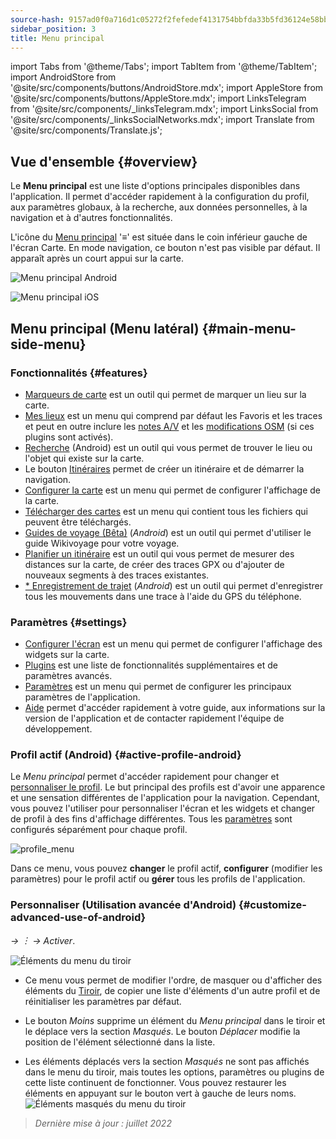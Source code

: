 ```yaml
---
source-hash: 9157ad0f0a716d1c05272f2fefedef4131754bbfda33b5fd36124e58bb0e2ce1
sidebar_position: 3
title: Menu principal
---
```

import Tabs from '@theme/Tabs';
import TabItem from '@theme/TabItem';
import AndroidStore from '@site/src/components/buttons/AndroidStore.mdx';
import AppleStore from '@site/src/components/buttons/AppleStore.mdx';
import LinksTelegram from '@site/src/components/_linksTelegram.mdx';
import LinksSocial from '@site/src/components/_linksSocialNetworks.mdx';
import Translate from '@site/src/components/Translate.js';




## Vue d'ensemble {#overview}

Le **Menu principal** est une liste d'options principales disponibles dans l'application. Il permet d'accéder rapidement à la configuration du profil, aux paramètres globaux, à la recherche, aux données personnelles, à la navigation et à d'autres fonctionnalités.

L'icône du [Menu principal](../widgets/map-buttons.md#main-menu) '&#8801;' est située dans le coin inférieur gauche de l'écran Carte. En mode navigation, ce bouton n'est pas visible par défaut. Il apparaît après un court appui sur la carte.

<Tabs groupId="operating-systems" queryString="current-os">

<TabItem value="android" label="Android">

![Menu principal Android](@site/static/img/menu/main_menu_android.png)

</TabItem>

<TabItem value="ios" label="iOS">

![Menu principal iOS](@site/static/img/menu/main_menu_ios.png)

</TabItem>

</Tabs>


## Menu principal (Menu latéral) {#main-menu-side-menu}

### Fonctionnalités {#features}

- [Marqueurs de carte](../personal/markers.md) est un outil qui permet de marquer un lieu sur la carte.
- [Mes lieux](../personal/myplaces.md) est un menu qui comprend par défaut les Favoris et les traces et peut en outre inclure les [notes A/V](../plugins/audio-video-notes.md) et les [modifications OSM](../plugins/osm-editing.md) (si ces plugins sont activés).
- [Recherche](../search/index.md) (Android) est un outil qui vous permet de trouver le lieu ou l'objet qui existe sur la carte.
- Le bouton [Itinéraires](../widgets/map-buttons.md#directions) permet de créer un itinéraire et de démarrer la navigation.
- [Configurer la carte](../map/configure-map-menu.md) est un menu qui permet de configurer l'affichage de la carte.
- [Télécharger des cartes](../start-with/download-maps.md) est un menu qui contient tous les fichiers qui peuvent être téléchargés.
- [Guides de voyage (Bêta)](../plan-route/travel-guides.md) (*Android*) est un outil qui permet d'utiliser le guide Wikivoyage pour votre voyage.
- [Planifier un itinéraire](../plan-route/create-route.md) est un outil qui vous permet de mesurer des distances sur la carte, de créer des traces GPX ou d'ajouter de nouveaux segments à des traces existantes.
- [* Enregistrement de trajet](../plugins/trip-recording.md) (*Android*) est un outil qui permet d'enregistrer tous les mouvements dans une trace à l'aide du GPS du téléphone.

### Paramètres {#settings}

- [Configurer l'écran](../widgets/configure-screen.md) est un menu qui permet de configurer l'affichage des widgets sur la carte.
- [Plugins](../plugins/index.md#configure-plugin) est une liste de fonctionnalités supplémentaires et de paramètres avancés.
- [Paramètres](../personal/global-settings.md) est un menu qui permet de configurer les principaux paramètres de l'application.
- [Aide](./first-steps.md#offline-help) permet d'accéder rapidement à votre guide, aux informations sur la version de l'application et de contacter rapidement l'équipe de développement.

### Profil actif (Android) {#active-profile-android}

Le *Menu principal* permet d'accéder rapidement pour changer et [personnaliser le profil](../personal/profiles.md). Le but principal des profils est d'avoir une apparence et une sensation différentes de l'application pour la navigation. Cependant, vous pouvez l'utiliser pour personnaliser l'écran et les widgets et changer de profil à des fins d'affichage différentes. Tous les [paramètres](../personal/profiles.md) sont configurés séparément pour chaque profil.

![profile_menu](@site/static/img/menu/profile_menu.png)

Dans ce menu, vous pouvez **changer** le profil actif, **configurer** (modifier les paramètres) pour le profil actif ou **gérer** tous les profils de l'application.


### Personnaliser (Utilisation avancée d'Android) {#customize-advanced-use-of-android}

*<Translate android="true" ids="shared_string_menu,configure_profile,ui_customization,shared_string_drawer"/> →  &#65049; → Activer*.  

![Éléments du menu du tiroir ](@site/static/img/settings/drawer_menu_correct.png)  

- Ce menu vous permet de modifier l'ordre, de masquer ou d'afficher des éléments du [Tiroir](../personal/profiles.md#drawer), de copier une liste d'éléments d'un autre profil et de réinitialiser les paramètres par défaut.  

- Le bouton *Moins* supprime un élément du *Menu principal* dans le tiroir et le déplace vers la section *Masqués*. Le bouton *Déplacer* modifie la position de l'élément sélectionné dans la liste.  

- Les éléments déplacés vers la section *Masqués* ne sont pas affichés dans le menu du tiroir, mais toutes les options, paramètres ou plugins de cette liste continuent de fonctionner. Vous pouvez restaurer les éléments en appuyant sur le bouton vert à gauche de leurs noms.  
    ![Éléments masqués du menu du tiroir ](@site/static/img/settings/drawer_menu_hidden_items.png)

> *Dernière mise à jour : juillet 2022*